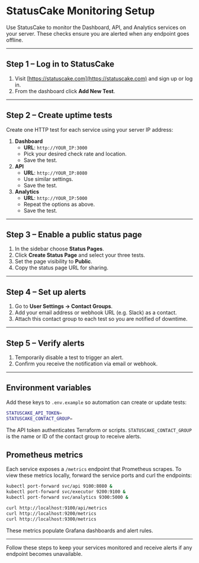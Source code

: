 # StatusCake Monitoring Setup

Use StatusCake to monitor the Dashboard, API, and Analytics services on your server.
These checks ensure you are alerted when any endpoint goes offline.

---

## Step 1 – Log in to StatusCake

1. Visit [https://statuscake.com](https://statuscake.com) and sign up or log in.
2. From the dashboard click **Add New Test**.

---

## Step 2 – Create uptime tests

Create one HTTP test for each service using your server IP address:

1. **Dashboard**
   - **URL**: `http://YOUR_IP:3000`
   - Pick your desired check rate and location.
   - Save the test.
2. **API**
   - **URL**: `http://YOUR_IP:8080`
   - Use similar settings.
   - Save the test.
3. **Analytics**
   - **URL**: `http://YOUR_IP:5000`
   - Repeat the options as above.
   - Save the test.

---

## Step 3 – Enable a public status page

1. In the sidebar choose **Status Pages**.
2. Click **Create Status Page** and select your three tests.
3. Set the page visibility to **Public**.
4. Copy the status page URL for sharing.

---

## Step 4 – Set up alerts

1. Go to **User Settings → Contact Groups**.
2. Add your email address or webhook URL (e.g. Slack) as a contact.
3. Attach this contact group to each test so you are notified of downtime.

---

## Step 5 – Verify alerts

1. Temporarily disable a test to trigger an alert.
2. Confirm you receive the notification via email or webhook.

---

## Environment variables

Add these keys to `.env.example` so automation can create or update tests:

```bash
STATUSCAKE_API_TOKEN=
STATUSCAKE_CONTACT_GROUP=
```

The API token authenticates Terraform or scripts. `STATUSCAKE_CONTACT_GROUP` is the name or ID
of the contact group to receive alerts.

## Prometheus metrics

Each service exposes a `/metrics` endpoint that Prometheus scrapes. To view these metrics locally, forward the service ports and curl the endpoints:

```bash
kubectl port-forward svc/api 9100:8080 &
kubectl port-forward svc/executor 9200:9100 &
kubectl port-forward svc/analytics 9300:5000 &

curl http://localhost:9100/api/metrics
curl http://localhost:9200/metrics
curl http://localhost:9300/metrics
```

These metrics populate Grafana dashboards and alert rules.


---

Follow these steps to keep your services monitored and receive alerts if any endpoint becomes unavailable.
